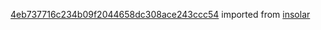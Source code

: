[4eb737716c234b09f2044658dc308ace243ccc54](https://github.com/insolar/insolar/commit/4eb737716c234b09f2044658dc308ace243ccc54) imported from [insolar](https://github.com/insolar/insolar)
